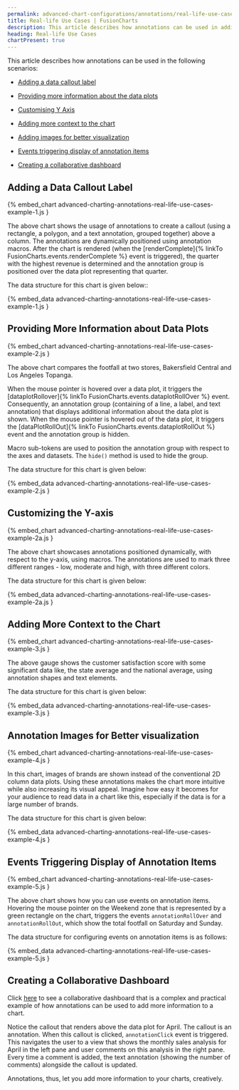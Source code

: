 ```yaml
---
permalink: advanced-chart-configurations/annotations/real-life-use-cases.html
title: Real-life Use Cases | FusionCharts
description: This article describes how annotations can be used in adding a data callout label, providing more information about the data plots, customising Y axis, adding more context to the chart, adding images for better visualization, events triggering display of annotation items and creating a collaborative dashboard.
heading: Real-life Use Cases
chartPresent: true
---
```


This article describes how annotations can be used in the following scenarios:

* <a href="{{ site.baseurl }}advanced-chart-configurations/annotations/real-life-use-cases.html#adding-a-data-callout-label">Adding a data callout label</a>

* <a href="{{ site.baseurl }}advanced-chart-configurations/annotations/real-life-use-cases.html#providing-more-information-about-data-plots">Providing more information about the data plots</a>

* <a href="{{ site.baseurl }}advanced-chart-configurations/annotations/real-life-use-cases.html#customizing-the-y-axis">Customising Y Axis</a>

* <a href="{{ site.baseurl }}advanced-chart-configurations/annotations/real-life-use-cases.html#adding-more-context-to-the-chart">Adding more context to the chart</a>

* <a href="{{ site.baseurl }}advanced-chart-configurations/annotations/real-life-use-cases.html#annotation-images-for-better-visualization">Adding images for better visualization</a>

* <a href="{{ site.baseurl }}advanced-chart-configurations/annotations/real-life-use-cases.html#events-triggering-display-of-annotation-items">Events triggering display of annotation items</a>

* <a href="{{ site.baseurl }}advanced-chart-configurations/annotations/real-life-use-cases.html#creating-a-collaborative-dashboard">Creating a collaborative dashboard</a>

## Adding a Data Callout Label

{% embed_chart advanced-charting-annotations-real-life-use-cases-example-1.js }

The above chart shows the usage of annotations to create a callout (using a rectangle, a polygon, and a text annotation, grouped together) above a column. The annotations are dynamically  positioned using annotation macros. After the chart is rendered (when the [renderComplete]{% linkTo FusionCharts.events.renderComplete %}  event is triggered), the quarter with the highest revenue is determined and the annotation group is positioned over the data plot representing that quarter.

The data structure for this chart is given below::

{% embed_data advanced-charting-annotations-real-life-use-cases-example-1.js }

## Providing More Information about Data Plots

{% embed_chart advanced-charting-annotations-real-life-use-cases-example-2.js }

The above chart compares the footfall at two stores, Bakersfield Central and Los Angeles Topanga.

When the mouse pointer is hovered over a data plot, it triggers the [dataplotRollover]{% linkTo FusionCharts.events.dataplotRollOver %} event. Consequently, an annotation group (containing of a line, a label, and text annotation) that displays additional information about the data plot is shown. When the mouse pointer is hovered out of the data plot, it triggers the [dataPlotRollOut]{% linkTo FusionCharts.events.dataplotRollOut %} event and the annotation group is hidden.

Macro sub-tokens are used to position the annotation group with respect to the axes and datasets. The `hide()` method is used to hide the group.

The data structure for this chart is given below:

{% embed_data advanced-charting-annotations-real-life-use-cases-example-2.js }

## Customizing the Y-axis

{% embed_chart advanced-charting-annotations-real-life-use-cases-example-2a.js }

The above chart showcases annotations positioned dynamically, with respect to the y-axis, using macros. The annotations are used to mark three different ranges - low, moderate and high, with three different colors.

The data structure for this chart is given below:

{% embed_data advanced-charting-annotations-real-life-use-cases-example-2a.js }

## Adding More Context to the Chart

{% embed_chart advanced-charting-annotations-real-life-use-cases-example-3.js }

The above gauge shows the customer satisfaction score with some significant data like, the state average and the national average, using annotation shapes and text elements.

The data structure for this chart is given below:

{% embed_data advanced-charting-annotations-real-life-use-cases-example-3.js }

## Annotation Images for Better visualization

{% embed_chart advanced-charting-annotations-real-life-use-cases-example-4.js }

In this chart, images of brands are shown instead of the conventional 2D column data plots. Using these annotations makes the chart more intuitive while also increasing its visual appeal. Imagine how easy it becomes for your audience to read data in a chart like this, especially if the data is for a large number of brands.

The data structure for this chart is given below:

{% embed_data advanced-charting-annotations-real-life-use-cases-example-4.js }

## Events Triggering Display of Annotation Items

{% embed_chart advanced-charting-annotations-real-life-use-cases-example-5.js }

The above chart shows how you can use events on annotation items. Hovering the mouse pointer on the Weekend zone that is represented by a green rectangle on the chart, triggers the events `annotationRollOver` and `annotationRollOut`, which show the total footfall on Saturday and Sunday.

The data structure for configuring events on annotation items is as follows:

{% embed_data advanced-charting-annotations-real-life-use-cases-example-5.js }

## Creating a Collaborative Dashboard

Click [here](http://www.fusioncharts.com/dashboards/collaboration/) to see a collaborative dashboard that is a complex and practical example of how annotations can be used to add more information to a chart.

Notice the callout that renders above the data plot for April. The callout is an annotation. When this callout is clicked, `annotationClick` event is triggered. This navigates the user to a view that shows the monthly sales analysis for April in the left pane and user comments on this analysis in the right pane. Every time a comment is added, the text annotation (showing the number of comments) alongside the callout is updated.

Annotations, thus, let you add more information to your charts, creatively.
